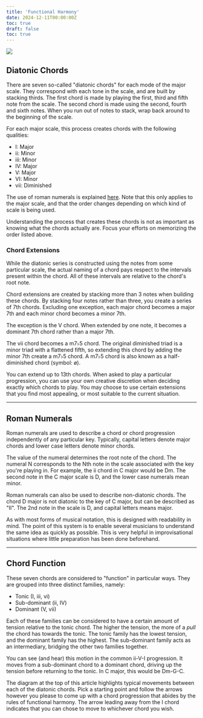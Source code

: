 ```yaml
---
title: 'Functional Harmony'
date: 2024-12-11T00:00:00Z
toc: true
draft: false
toc: true 
---
```

![](/img/functional-harmony-chart.png)

## Diatonic Chords 
There are seven so-called "diatonic chords" for each mode of the major scale. They correspond with each 
tone in the scale, and are built by stacking thirds. The first chord is made by playing the first, third
and fifth note from the scale. The second chord is made using the second, fourth and sixth notes. When you
run out of notes to stack, wrap back around to the beginning of the scale. 

For each major scale, this process creates chords with the following qualities: 
- I: Major
- ii: Minor
- iii: Minor 
- IV: Major
- V: Major
- VI: Minor 
- vii: Diminished

The use of roman numerals is explained [here](#roman-numeral-analysis). Note that this only applies
to the major scale, and that the order changes depending on which kind of scale is being used. 

Understanding the process that creates these chords is not as important as knowing what the chords actually are.
Focus your efforts on memorizing the order listed above.

### Chord Extensions
While the diatonic series is constructed using the notes from some particular scale, the actual naming of a chord pays 
respect to the intervals present within the chord. All of these intervals are relative to the chord's root note.

Chord extensions are created by stacking more than 3 notes when building these chords. By stacking four notes rather
than three, you create a series of 7th chords. Excluding one exception, each major chord becomes a major 7th and each minor 
chord becomes a minor 7th. 

The exception is the V chord. When extended by one note, it becomes a dominant 7th chord rather than a major 7th.

The vii chord becomes a m7♭5 chord. The original diminished triad is a minor triad with a flattened fifth, so extending this 
chord by adding the minor 7th create a m7♭5 chord. A m7♭5 chord is also known as a half-diminished chord (symbol: ø).  

You can extend up to 13th chords. When asked to play a particular progression, you can use your own creative discretion 
when deciding exactly which chords to play. You may choose to use certain extensions that you find most appealing, or 
most suitable to the current situation. 

---

## Roman Numerals
Roman numerals are used to describe a chord or chord progression independently of any particular key. Typically, capital letters 
denote major chords and lower case letters denote minor chords. 

The value of the numeral determines the root note of the chord. The numeral N corresponds to the Nth note in the scale associated
with the key you're playing in. For example, the ii chord in C major would be Dm. The second note in the C major scale is D, and the 
lower case numerals mean minor.

Roman numerals can also be used to describe non-diatonic chords. The chord D major is not diatonic to the key of C major, but can be 
described as "II". The 2nd note in the scale is D, and capital letters means major. 

As with most forms of musical notation, this is designed with readability in mind. The point of this system is to enable several 
musicians to understand the same idea as quickly as possible. This is very helpful in improvisational situations where little 
preparation has been done beforehand. 

---

## Chord Function
These seven chords are considered to "function" in particular ways. They are grouped into three distinct families, namely:
- Tonic (I, iii, vi)
- Sub-dominant (ii, IV)
- Dominant (V, vii)

Each of these families can be considered to have a certain amount of tension relative to the tonic chord. The higher the tension,
the more of a *pull* the chord has towards the tonic. The tonic family has the lowest tension, and the dominant family has the 
highest. The sub-dominant family acts as an intermediary, bridging the other two families together.

You can see (and hear) this motion in the common ii-V-I progression. It moves from a sub-dominant chord to a dominant chord,
driving up the tension before returning to the tonic. In C major, this would be Dm-G-C. 

The diagram at the top of this article highlights typical movements between each of the diatonic chords. Pick a starting point 
and follow the arrows however you please to come up with a chord progression that abides by the rules of functional harmony. The 
arrow leading away from the I chord indicates that you can chose to move to whichever chord you wish. 